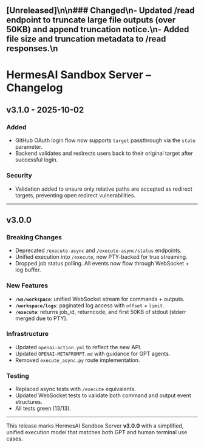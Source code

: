 ## [Unreleased]\n\n### Changed\n- Updated /read endpoint to truncate large file outputs (over 50KB) and append truncation notice.\n- Added file size and truncation metadata to /read responses.\n
# HermesAI Sandbox Server – Changelog

## v3.1.0 - 2025-10-02

### Added
- GitHub OAuth login flow now supports `target` passthrough via the `state` parameter.
- Backend validates and redirects users back to their original target after successful login.

### Security
- Validation added to ensure only relative paths are accepted as redirect targets, preventing open redirect vulnerabilities.

---

## v3.0.0

### Breaking Changes
- Deprecated `/execute-async` and `/execute-async/status` endpoints.
- Unified execution into `/execute`, now PTY-backed for true streaming.
- Dropped job status polling. All events now flow through WebSocket + log buffer.

### New Features
- **`/ws/workspace`**: unified WebSocket stream for commands + outputs.
- **`/workspace/logs`**: paginated log access with `offset` + `limit`.
- **`/execute`**: returns job_id, returncode, and first 50KB of stdout (stderr merged due to PTY).

### Infrastructure
- Updated `openai-action.yml` to reflect the new API.
- Updated `OPENAI-METAPROMPT.md` with guidance for GPT agents.
- Removed `execute_async.py` route implementation.

### Testing
- Replaced async tests with `/execute` equivalents.
- Updated WebSocket tests to validate both command and output event structures.
- All tests green (13/13).

---
This release marks HermesAI Sandbox Server **v3.0.0** with a simplified, unified execution model that matches both GPT and human terminal use cases.